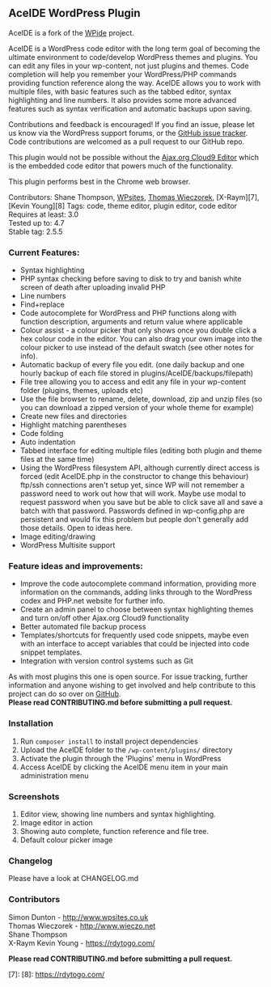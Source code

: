 ## AceIDE WordPress Plugin
AceIDE is a fork of the [WPide][1] project.

AceIDE is a WordPress code editor with the long term goal of becoming the ultimate environment to code/develop WordPress themes and plugins. You can edit any files in your wp-content, not just plugins and themes. Code completion will help you remember your WordPress/PHP commands providing function reference along the way. AceIDE allows you to work with multiple files, with basic features such as the tabbed editor, syntax highlighting and line numbers. It also provides some more advanced features such as syntax verification and automatic backups upon saving.

Contributions and feedback is encouraged! If you find an issue, please let us know via the WordPress support forums, or the [GitHub issue tracker][3]. Code contributions are welcomed as a pull request to our GitHub repo.

This plugin would not be possible without the [Ajax.org Cloud9 Editor][4] which is the embedded code editor that powers much of the functionality.

This plugin performs best in the Chrome web browser.

Contributors: Shane Thompson, [WPsites][5], [Thomas Wieczorek][6], [X-Raym][7], [Kevin Young][8]
Tags: code, theme editor, plugin editor, code editor  
Requires at least: 3.0  
Tested up to: 4.7  
Stable tag: 2.5.5  

### Current Features:
- Syntax highlighting
- PHP syntax checking before saving to disk to try and banish white screen of death after uploading invalid PHP
- Line numbers
- Find+replace
- Code autocomplete for WordPress and PHP functions along with function description, arguments and return value where applicable
- Colour assist - a colour picker that only shows once you double click a hex colour code in the editor. You can also drag your own image into the colour picker to use instead of the default swatch (see other notes for info).
- Automatic backup of every file you edit. (one daily backup and one hourly backup of each file stored in plugins/AceIDE/backups/filepath)
- File tree allowing you to access and edit any file in your wp-content folder (plugins, themes, uploads etc)
- Use the file browser to rename, delete, download, zip and unzip files (so you can download a zipped version of your whole theme for example)
- Create new files and directories
- Highlight matching parentheses
- Code folding
- Auto indentation
- Tabbed interface for editing multiple files (editing both plugin and theme files at the same time)
- Using the WordPress filesystem API, although currently direct access is forced (edit AceIDE.php in the constructor to change this behaviour) ftp/ssh connections aren't setup yet, since WP will not remember a password need to work out how that will work. Maybe use modal to request password when you save but be able to click save all and save a batch with that password. Passwords defined in wp-config.php are persistent and would fix this problem but people don't generally add those details. Open to ideas here.
- Image editing/drawing
- WordPress Multisite support

### Feature ideas and improvements:
- Improve the code autocomplete command information, providing more information on the commands, adding links through to the WordPress codex and PHP.net website for further info.
- Create an admin panel to choose between syntax highlighting themes and turn on/off other Ajax.org Cloud9 functionality
- Better automated file backup process
- Templates/shortcuts for frequently used code snippets, maybe even with an interface to accept variables that could be injected into code snippet templates.
- Integration with version control systems such as Git

As with most plugins this one is open source. For issue tracking, further information and anyone wishing to get involved and help contribute to this project can do so over on [GitHub][2].  
**Please read CONTRIBUTING.md before submitting a pull request.**

### Installation
1. Run `composer install` to install project dependencies
1. Upload the AceIDE folder to the `/wp-content/plugins/` directory
1. Activate the plugin through the 'Plugins' menu in WordPress
1. Access AceIDE by clicking the AceIDE menu item in your main administration menu

### Screenshots
1. Editor view, showing line numbers and syntax highlighting.
1. Image editor in action
1. Showing auto complete, function reference and file tree.
1. Default colour picker image

### Changelog
Please have a look at CHANGELOG.md

### Contributors

Simon Dunton - http://www.wpsites.co.uk  
Thomas Wieczorek - http://www.wieczo.net  
Shane Thompson  
X-Raym
Kevin Young - https://rdytogo.com/

**Please read CONTRIBUTING.md before submitting a pull request.**

  [1]: https://github.com/WPSites/WPide
  [2]: https://github.com/AceIDE/AceIDE
  [3]: https://github.com/AceIDE/AceIDE/issues
  [4]: http://ace.ajax.org
  [5]: http://www.wpsites.co.uk
  [6]: http://www.wieczo.net
  [7]: 
  [8]: https://rdytogo.com/
